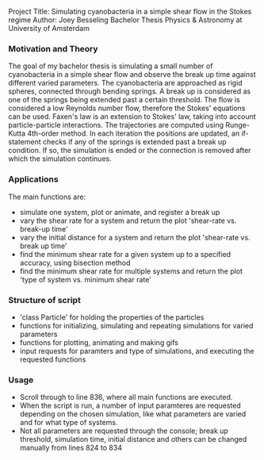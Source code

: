 Project Title: Simulating cyanobacteria in a simple shear flow in the Stokes regime
Author: Joey Besseling
Bachelor Thesis Physics & Astronomy at University of Amsterdam

### Motivation and Theory
The goal of my bachelor thesis is simulating a small number of cyanobacteria in a simple shear flow and observe the break up time against different varied parameters. The cyanobacteria are approached as rigid spheres, connected through bending springs.  A break up is considered as one of the springs being extended past a certain threshold. The flow is considered a low Reynolds number flow, therefore the Stokes' equations can be used. Faxen's law is an extension to Stokes' law, taking into account particle-particle interactions. The trajectories are computed using Runge-Kutta 4th-order method. In each iteration the positions are updated, an if-statement checks if any of the springs is extended past a break up condition. If so, the simulation is ended or the connection is removed after which the simulation continues.

### Applications
The main functions are:
- simulate one system, plot or animate, and register a break up
- vary the shear rate for a system and return the plot 'shear-rate vs. break-up time'
- vary the initial distance for a system and return the plot 'shear-rate vs. break up time'
- find the minimum shear rate for a given system up to a specified accuracy, using bisection method
- find the minimum shear rate for multiple systems and return the plot 'type of system vs. minimum shear rate'

### Structure of script
- 'class Particle' for holding the properties of the particles
- functions for initializing, simulating and repeating simulations for varied parameters
- functions for plotting, animating and making gifs
- input requests for paramters and type of simulations, and executing the requested functions

### Usage
- Scroll through to line 836, where all main functions are executed.
- When the script is run, a number of input paramteres are requested depending on the chosen simulation, like what parameters are varied and for what type of systems.
- Not all parameters are requested through the console; break up threshold, simulation time, initial distance and others can be changed manually from lines 824 to 834
